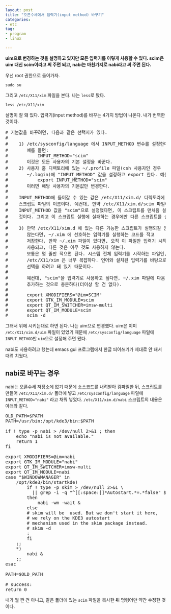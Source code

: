 ```yaml
---
layout: post
title: "오픈수세에서 입력기(input method) 바꾸기"
categories:
- etc
tag:
- program
- linux

---
```


__uim으로 변경하는 것을 설명하고 있지만 모든 입력기를 이렇게 사용할 수 있다. scim은 uim 대신 scim이라고 써 주면 되고, nabi는 마찬가지로 nabi라고 써 주면 된다.__

우선 root 권한으로 들어가자.

    sudo su

그리고 `/etc/X11/xim` 파일을 본다. 나는 `less`로 봤다.

    less /etc/X11/xim

설명이 잘 돼 있다. 입력기(input method)를 바꾸는 4가지 방법이 나온다. 내가
번역한 것이다. 

<pre>
# 기본값을 바꾸려면, 다음과 같은 선택지가 있다.
#
#    1) /etc/sysconfig/language 에서 INPUT_METHOD 변수를 설정한다.
#       예를 들면:
#           INPUT_METHOD="scim"
#       이것은 모든 사용자의 기본 설정을 바꾼다.
#    2) 사용자 홈 디렉토리에 있는 ~/.profile 파일(csh 사용자인 경우
#       ~/.login)에 "INPUT_METHOD" 값을 설정하고 export 한다. 예를 들면:
#           export INPUT_METHOD="scim"
#       이러면 해당 사용자의 기본값만 변경한다.
#    
#    INPUT_METHOD에 들어갈 수 있는 값은 /etc/X11/xim.d/ 디렉토리에 존재하는
#    스크립트 파일의 이름이다. 예컨대, 만약 /etc/X11/xim.d/scim 파일이 있고,
#    INPUT_METHOD 값을 "scim"으로 설정했다면, 이 스크립트를 맨처음 실행하게 될
#    것이다. 그리고 이 스크립트 실행에 실패하는 경우에만 다른 스크립트를 실행하게 된다.
#
#    3) 만약 /etc/X11/xim.d 에 있는 다른 가능한 스크립트가 실행되길 원치
#       않는다면, ~/.xim 에 선호하는 입력기를 실행하는 코드를 적고
#       저장한다. 만약 ~/.xim 파일이 있다면, 오직 이 파일만 입력기 시작에
#       사용되고, 다른 것은 아무 것도 사용하지 않는다.
#       보통은 몇 줄만 적으면 된다. 시스템 전체 입력기를 시작하는 파일인,
#       /etc/X11/xim 은 너무 복잡하다. 언어와 설치된 입력기를 바탕으로 최선의
#       선택을 하려고 돼 있기 때문이다.
# 
#       예컨대, "scim"을 입력기로 사용하고 싶다면, ~/.xim 파일에 다음 5줄을
#       추가하는 것으로 충분하다(더이상 할 건 없다).
#
#       export XMODIFIERS="@im=SCIM"
#       export GTK_IM_MODULE=scim
#       export QT_IM_SWITCHER=imsw-multi
#       export QT_IM_MODULE=scim
#       scim -d 
</pre>

그래서 위에 시키는대로 하면 된다. 나는 uim으로 변경했다. uim은 이미
`/etc/X11/xim.d/uim` 파일이 있었기 때문에 `/etc/sysconfig/language` 파일에
`INPUT_METHOD`만 `uim`으로 설정해 주면 됐다.

nabi도 사용하려고 했는데 emacs gui 프로그램에서 한글 띄어쓰기가 제대로 안 돼서
때려 치웠다.


## nabi로 바꾸는 경우

nabi는 오픈수세 저장소에 없기 때문에 소스코드를 내려받아 컴파일한 뒤,
스크립트를 만들어 `/etc/X11/xim.d/` 폴더에 넣고 `/etc/sysconfig/language`
파일에 `INPUT_METHOD="nabi"` 라고 채워 넣었다. `/etc/X11/xim.d/nabi`
스크립트의 내용은 아래와 같다.

<pre>
OLD_PATH=$PATH
PATH=/usr/bin:/opt/kde3/bin:$PATH

if ! type -p nabi > /dev/null 2>&1 ; then
    echo "nabi is not available."
    return 1
fi

export XMODIFIERS=@im=nabi
export GTK_IM_MODULE="nabi"
export QT_IM_SWITCHER=imsw-multi
export QT_IM_MODULE=nabi
case "$WINDOWMANAGER" in
    /opt/kde3/bin/startkde)
        if ! type -p skim > /dev/null 2>&1 \
          || grep -i -q "^[[:space:]]*Autostart.*=.*false" $HOME/.kde/share/config/skimrc
        then
            nabi -wm -wait &
        else
        # skim will be  used. But we don't start it here,
    	# we rely on the KDE3 autostart
    	# mechanism used in the skim package instead.
        # skim -d
    	:
        fi
    ;;
    *)
        nabi &
    ;;
esac

PATH=$OLD_PATH

# success:
return 0
</pre>

내가 뭘 짠 건 아니고, 같은 폴더에 있는 `scim` 파일을 복사한 뒤 명령어만 약간
수정한 것이다. 
